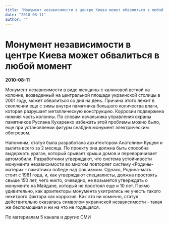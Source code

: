 ```yaml
---
title: "Монумент независимости в центре Киева может обвалиться в любой момент"
date: "2010-08-11"
author: ""
---
```


# Монумент независимости в центре Киева может обвалиться в любой момент

**2010-08-11** 

Монумент независимости в виде женщины с калиновой веткой на колонне, возведенный на центральной площади украинской столицы в 2001 году, может обвалиться со дня на день. Причина этого лежит в скоплении еще с зимы внутри памятника большого количества влаги, которая разрушает металлическую конструкцию. Коррозии подвержена нижняя часть колонны. По словам начальника управления охраны памятников Руслана Кухаренко избежать этой проблемы можно было, еще при установлении фигуры снабдив монумент электрическим обогревом.

Напомним, статуя была разработана архитектором Анатолием Кущем и вылита всего за 2 месяца. По проекту она должна быть способна выдержать ураган, который срывает крыши домов и переворачивает автомобили. Разработчики утверждают, что система устойчивости монумента независимости во многом повторяет систему «Родины-матери» - памятника победе над фашизмом. Однако, Родина-мать стоит с 1981 года, и, как утверждают специалисты, должна простоять свыше 150 лет, чего никто, очевидно, не возьмется утверждать о монументе на Майдане, который не простоял еще и 10 лет. Прямо удивительно, как архитекторы монумента ухитрились не учесть такого нехитрого фактора как коррозия. Как это ни комично, статуя действительно оказалась символом украинской независимости - такая же беспомощная и ни на что не годящаяся.

По материалам 5 канала и других СМИ